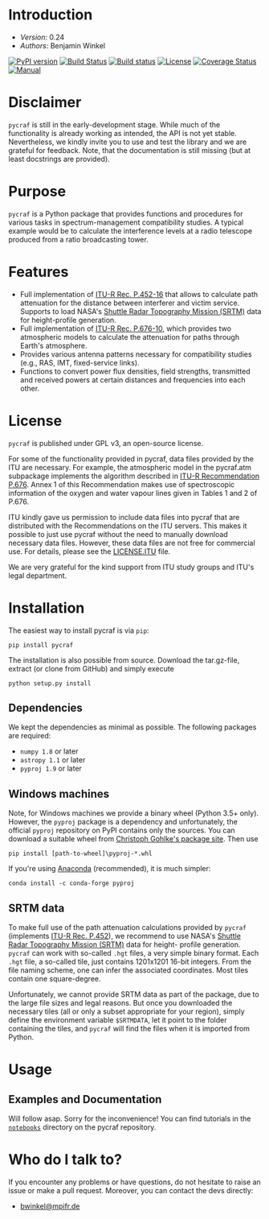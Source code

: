 # Introduction #

- *Version*: 0.24
- *Authors*: Benjamin Winkel

[![PyPI version](https://img.shields.io/pypi/v/pycraf.svg)](https://pypi.python.org/pypi/pycraf)
[![Build Status](https://travis-ci.org/bwinkel/pycraf.svg?branch=master)](https://travis-ci.org/bwinkel/pycraf)
[![Build status](https://ci.appveyor.com/api/projects/status/tj7swn14t6bek3jr?svg=true)](https://ci.appveyor.com/project/bwinkel/pycraf)
[![License](https://img.shields.io/badge/license-GPL-blue.svg)](https://www.github.com/bwinkel/pycraf/blob/master/COPYING)
[![Coverage Status](https://coveralls.io/repos/github/bwinkel/pycraf/badge.svg?branch=master)](https://coveralls.io/github/bwinkel/pycraf?branch=master)
[![Manual](https://readthedocs.org/projects/pycraf/badge/?version=latest)](http://pycraf.readthedocs.io/en/latest/)

# Disclaimer #
`pycraf` is still in the early-development stage. While much of the
functionality is already working as intended, the API is not yet stable.
Nevertheless, we kindly invite you to use and test the library and we are
grateful for feedback. Note, that the documentation is still missing (but at
least docstrings are provided).

# Purpose #

`pycraf` is a Python package that provides functions and procedures for
various tasks in spectrum-management compatibility studies. A typical example
would be to calculate the interference levels at a radio telescope produced
from a ratio broadcasting tower.

# Features #

* Full implementation of [ITU-R Rec. P.452-16](https://www.itu.int/rec/R-REC-P.452-16-201507-I/en) that allows to calculate path
  attenuation for the distance between interferer and victim service. Supports
  to load NASA's [Shuttle Radar Topography Mission (SRTM)](https://www2.jpl.nasa.gov/srtm/) data for height-profile generation.
* Full implementation of [ITU-R Rec. P.676-10](https://www.itu.int/rec/R-REC-P.676-10-201309-S/en), which provides two atmospheric
  models to calculate the attenuation for paths through Earth's atmosphere.
* Provides various antenna patterns necessary for compatibility studies (e.g.,
  RAS, IMT, fixed-service links).
* Functions to convert power flux densities, field strengths, transmitted and
  received powers at certain distances and frequencies into each other.

# License #

`pycraf` is published under GPL v3, an open-source license.

For some of the functionality provided in pycraf, data files provided by the
ITU are necessary. For example, the atmospheric model in the pycraf.atm
subpackage implements the algorithm described in [ITU-R Recommendation P.676](https://www.itu.int/rec/R-REC-P.676-10-201309-S/en).
Annex 1 of this Recommendation makes use of spectroscopic information of the
oxygen and water vapour lines given in Tables 1 and 2 of P.676.

ITU kindly gave us permission to include data files into pycraf that are
distributed with the Recommendations on the ITU servers. This makes it possible
to just use pycraf without the need to manually download necessary data files.
However, these data files are not free for commercial use. For details, please
see the [LICENSE.ITU](https://www.github.com/bwinkel/pycraf/blob/master/LICENSE.ITU) file.

We are very grateful for the kind support from ITU study groups and ITU's
legal department.


# Installation #

The easiest way to install pycraf is via `pip`:

```
pip install pycraf
```

The installation is also possible from source. Download the tar.gz-file,
extract (or clone from GitHub) and simply execute

```
python setup.py install
```

## Dependencies ##

We kept the dependencies as minimal as possible. The following packages are
required:
* `numpy 1.8` or later
* `astropy 1.1` or later
* `pyproj 1.9` or later

## Windows machines ##

Note, for Windows machines we provide a binary wheel (Python 3.5+ only).
However, the `pyproj` package is a dependency and unfortunately, the official
`pyproj` repository on PyPI contains only the sources. You can download a
suitable wheel from [Christoph Gohlke's package site](http://www.lfd.uci.edu/~gohlke/pythonlibs/#pyproj). Then use

```
pip install [path-to-wheel]\pyproj‑*.whl
```

If you're using [Anaconda](https://www.continuum.io/downloads) (recommended), it is much simpler:
```
conda install -c conda-forge pyproj
```

## SRTM data ##

To make full use of the path attenuation calculations provided by `pycraf`
(implements [ITU-R Rec. P.452](https://www.itu.int/rec/R-REC-P.452-16-201507-I/en)), we recommend to use NASA's
[Shuttle Radar Topography Mission (SRTM)](https://www2.jpl.nasa.gov/srtm/)
data for height- profile generation. `pycraf` can work with so-called `.hgt`
files, a very simple binary format. Each `.hgt` file, a so-called tile, just
contains 1201x1201 16-bit integers. From the file naming scheme, one can infer
the associated coordinates. Most tiles contain one square-degree.

Unfortunately, we cannot provide SRTM data as part of the package, due to the
large file sizes and legal reasons. But once you downloaded the necessary tiles
(all or only a subset appropriate for your region), simply define the
environment variable `$SRTMDATA`, let it point to the folder containing the
tiles, and `pycraf` will find the files when it is imported from Python.

# Usage #

## Examples and Documentation ##

Will follow asap. Sorry for the inconvenience! You can find tutorials in the
[`notebooks`](http://nbviewer.jupyter.org/github/bwinkel/pycraf/blob/master/notebooks/) directory on the pycraf repository.

# Who do I talk to? #

If you encounter any problems or have questions, do not hesitate to raise an
issue or make a pull request. Moreover, you can contact the devs directly:

* <bwinkel@mpifr.de>
